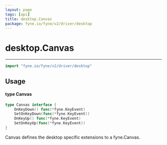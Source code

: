 ```yaml
---
layout: page
tags: [api]
title: desktop.Canvas
package: fyne.io/fyne/v2/driver/desktop
---
```


# desktop.Canvas
---
```go
import "fyne.io/fyne/v2/driver/desktop"
```

## Usage

#### type Canvas

```go
type Canvas interface {
	OnKeyDown() func(*fyne.KeyEvent)
	SetOnKeyDown(func(*fyne.KeyEvent))
	OnKeyUp() func(*fyne.KeyEvent)
	SetOnKeyUp(func(*fyne.KeyEvent))
}
```

Canvas defines the desktop specific extensions to a fyne.Canvas.
